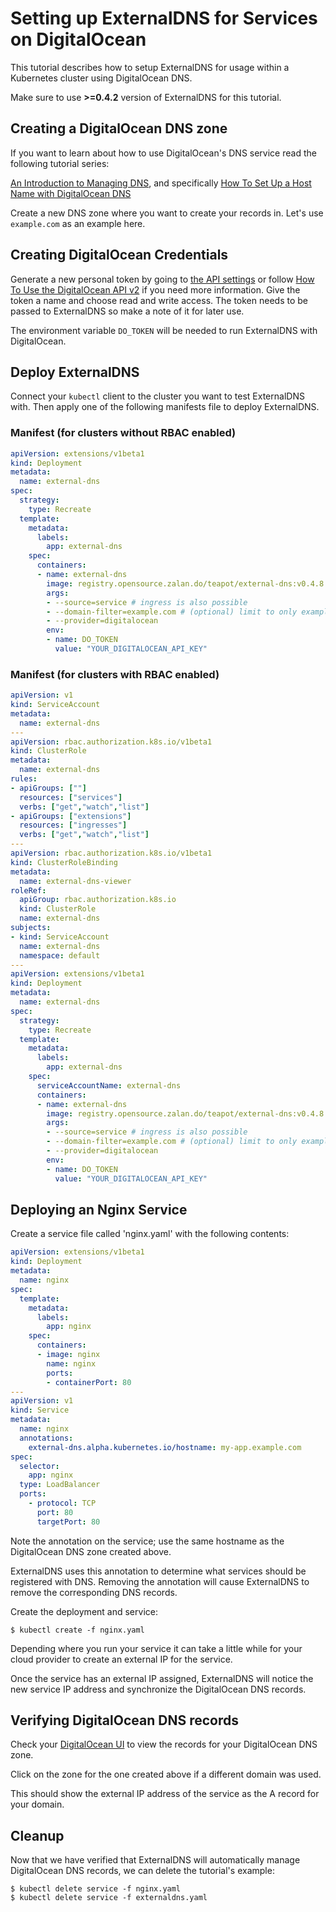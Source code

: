 # Setting up ExternalDNS for Services on DigitalOcean

This tutorial describes how to setup ExternalDNS for usage within a Kubernetes cluster using DigitalOcean DNS.

Make sure to use **>=0.4.2** version of ExternalDNS for this tutorial.

## Creating a DigitalOcean DNS zone

If you want to learn about how to use DigitalOcean's DNS service read the following tutorial series:

[An Introduction to Managing DNS](https://www.digitalocean.com/community/tutorial_series/an-introduction-to-managing-dns), and specifically [How To Set Up a Host Name with DigitalOcean DNS](https://www.digitalocean.com/community/tutorials/how-to-set-up-a-host-name-with-digitalocean)

Create a new DNS zone where you want to create your records in. Let's use `example.com` as an example here.

## Creating DigitalOcean Credentials

Generate a new personal token by going to [the API settings](https://cloud.digitalocean.com/settings/api/tokens) or follow [How To Use the DigitalOcean API v2](https://www.digitalocean.com/community/tutorials/how-to-use-the-digitalocean-api-v2) if you need more information. Give the token a name and choose read and write access. The token needs to be passed to ExternalDNS so make a note of it for later use.

The environment variable `DO_TOKEN` will be needed to run ExternalDNS with DigitalOcean.

## Deploy ExternalDNS

Connect your `kubectl` client to the cluster you want to test ExternalDNS with.
Then apply one of the following manifests file to deploy ExternalDNS.

### Manifest (for clusters without RBAC enabled)
```yaml
apiVersion: extensions/v1beta1
kind: Deployment
metadata:
  name: external-dns
spec:
  strategy:
    type: Recreate
  template:
    metadata:
      labels:
        app: external-dns
    spec:
      containers:
      - name: external-dns
        image: registry.opensource.zalan.do/teapot/external-dns:v0.4.8
        args:
        - --source=service # ingress is also possible
        - --domain-filter=example.com # (optional) limit to only example.com domains; change to match the zone created above.
        - --provider=digitalocean
        env:
        - name: DO_TOKEN
          value: "YOUR_DIGITALOCEAN_API_KEY"
```

### Manifest (for clusters with RBAC enabled)
```yaml
apiVersion: v1
kind: ServiceAccount
metadata:
  name: external-dns
---
apiVersion: rbac.authorization.k8s.io/v1beta1
kind: ClusterRole
metadata:
  name: external-dns
rules:
- apiGroups: [""]
  resources: ["services"]
  verbs: ["get","watch","list"]
- apiGroups: ["extensions"] 
  resources: ["ingresses"] 
  verbs: ["get","watch","list"]
---
apiVersion: rbac.authorization.k8s.io/v1beta1
kind: ClusterRoleBinding
metadata:
  name: external-dns-viewer
roleRef:
  apiGroup: rbac.authorization.k8s.io
  kind: ClusterRole
  name: external-dns
subjects:
- kind: ServiceAccount
  name: external-dns
  namespace: default
---
apiVersion: extensions/v1beta1
kind: Deployment
metadata:
  name: external-dns
spec:
  strategy:
    type: Recreate
  template:
    metadata:
      labels:
        app: external-dns
    spec:
      serviceAccountName: external-dns
      containers:
      - name: external-dns
        image: registry.opensource.zalan.do/teapot/external-dns:v0.4.8
        args:
        - --source=service # ingress is also possible
        - --domain-filter=example.com # (optional) limit to only example.com domains; change to match the zone created above.
        - --provider=digitalocean
        env:
        - name: DO_TOKEN
          value: "YOUR_DIGITALOCEAN_API_KEY"
```


## Deploying an Nginx Service

Create a service file called 'nginx.yaml' with the following contents:

```yaml
apiVersion: extensions/v1beta1
kind: Deployment
metadata:
  name: nginx
spec:
  template:
    metadata:
      labels:
        app: nginx
    spec:
      containers:
      - image: nginx
        name: nginx
        ports:
        - containerPort: 80
---
apiVersion: v1
kind: Service
metadata:
  name: nginx
  annotations:
    external-dns.alpha.kubernetes.io/hostname: my-app.example.com
spec:
  selector:
    app: nginx
  type: LoadBalancer
  ports:
    - protocol: TCP
      port: 80
      targetPort: 80
```

Note the annotation on the service; use the same hostname as the DigitalOcean DNS zone created above.

ExternalDNS uses this annotation to determine what services should be registered with DNS. Removing the annotation will cause ExternalDNS to remove the corresponding DNS records.

Create the deployment and service:

```console
$ kubectl create -f nginx.yaml
```

Depending where you run your service it can take a little while for your cloud provider to create an external IP for the service.

Once the service has an external IP assigned, ExternalDNS will notice the new service IP address and synchronize the DigitalOcean DNS records.

## Verifying DigitalOcean DNS records

Check your [DigitalOcean UI](https://cloud.digitalocean.com/networking/domains) to view the records for your DigitalOcean DNS zone.

Click on the zone for the one created above if a different domain was used.

This should show the external IP address of the service as the A record for your domain.

## Cleanup

Now that we have verified that ExternalDNS will automatically manage DigitalOcean DNS records, we can delete the tutorial's example:

```
$ kubectl delete service -f nginx.yaml
$ kubectl delete service -f externaldns.yaml
```

